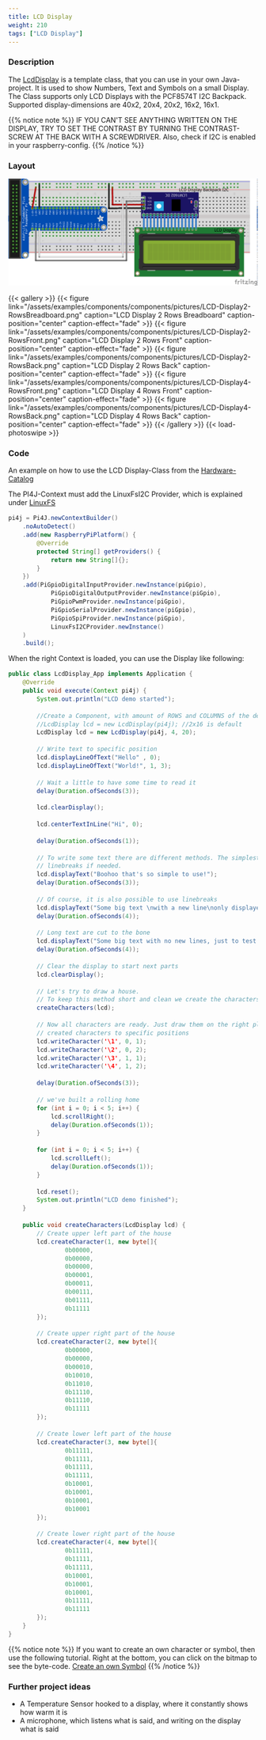 ```yaml
---
title: LCD Display
weight: 210
tags: ["LCD Display"]
---
```


### Description

The [LcdDisplay](https://github.com/Pi4J/pi4j-example-components/tree/main/src/main/java/com/pi4j/catalog/components/LcdDisplay.java) 
is a template class, that you can use in your own Java-project. It is used to show Numbers, Text and Symbols on a small Display.
The Class supports only LCD Displays with the PCF8574T I2C Backpack. Supported display-dimensions are 40x2, 20x4, 20x2, 16x2, 16x1.

{{% notice note %}}
IF YOU CAN'T SEE ANYTHING WRITTEN ON THE DISPLAY, TRY TO SET THE CONTRAST BY TURNING THE CONTRAST-SCREW AT THE BACK WITH A SCREWDRIVER.
Also, check if I2C is enabled in your raspberry-config.
{{% /notice %}}

### Layout

![LCD Display Layout](/assets/examples/components/components/Layout-LCDDisplay.png)

{{< gallery >}}
{{< figure link="/assets/examples/components/components/pictures/LCD-Display2-RowsBreadboard.png" caption="LCD Display 2 Rows Breadboard" caption-position="center" caption-effect="fade" >}}
{{< figure link="/assets/examples/components/components/pictures/LCD-Display2-RowsFront.png" caption="LCD Display 2 Rows Front" caption-position="center" caption-effect="fade" >}}
{{< figure link="/assets/examples/components/components/pictures/LCD-Display2-RowsBack.png" caption="LCD Display 2 Rows Back" caption-position="center" caption-effect="fade" >}}
{{< figure link="/assets/examples/components/components/pictures/LCD-Display4-RowsFront.png" caption="LCD Display 4 Rows Front" caption-position="center" caption-effect="fade" >}}
{{< figure link="/assets/examples/components/components/pictures/LCD-Display4-RowsBack.png" caption="LCD Display 4 Rows Back" caption-position="center" caption-effect="fade" >}}
{{< /gallery >}}
{{< load-photoswipe >}}

### Code

An example on how to use the LCD Display-Class from the [Hardware-Catalog](https://github.com/Pi4J/pi4j-example-components)

The PI4J-Context must add the LinuxFsI2C Provider, which is explained under [LinuxFS](/documentation/providers/linuxfs/)

```java
pi4j = Pi4J.newContextBuilder()
	.noAutoDetect()
	.add(new RaspberryPiPlatform() {
		@Override
		protected String[] getProviders() {
			return new String[]{};
		}
	})
	.add(PiGpioDigitalInputProvider.newInstance(piGpio),
			PiGpioDigitalOutputProvider.newInstance(piGpio),
			PiGpioPwmProvider.newInstance(piGpio),
			PiGpioSerialProvider.newInstance(piGpio),
			PiGpioSpiProvider.newInstance(piGpio),
			LinuxFsI2CProvider.newInstance()
	)
	.build();
```

When the right Context is loaded, you can use the Display like following:

```java
public class LcdDisplay_App implements Application {
    @Override
    public void execute(Context pi4j) {
        System.out.println("LCD demo started");

        //Create a Component, with amount of ROWS and COLUMNS of the device
        //LcdDisplay lcd = new LcdDisplay(pi4j); //2x16 is default
        LcdDisplay lcd = new LcdDisplay(pi4j, 4, 20);

        // Write text to specific position
        lcd.displayLineOfText("Hello" , 0);
        lcd.displayLineOfText("World!", 1, 3);

        // Wait a little to have some time to read it
        delay(Duration.ofSeconds(3));

        lcd.clearDisplay();

        lcd.centerTextInLine("Hi", 0);

        delay(Duration.ofSeconds(1));

        // To write some text there are different methods. The simplest one is this one which automatically inserts
        // linebreaks if needed.
        lcd.displayText("Boohoo that's so simple to use!");
        delay(Duration.ofSeconds(3));

        // Of course, it is also possible to use linebreaks
        lcd.displayText("Some big text \nwith a new line\nonly displayed on 4 row LCD");
        delay(Duration.ofSeconds(4));

        // Long text are cut to the bone
        lcd.displayText("Some big text with no new lines, just to test how many lines will get filled");
        delay(Duration.ofSeconds(4));

        // Clear the display to start next parts
        lcd.clearDisplay();

        // Let's try to draw a house.
        // To keep this method short and clean we create the characters in a separate method below.
        createCharacters(lcd);

        // Now all characters are ready. Just draw them on the right place by moving the cursor and writing the
        // created characters to specific positions
        lcd.writeCharacter('\1', 0, 1);
        lcd.writeCharacter('\2', 0, 2);
        lcd.writeCharacter('\3', 1, 1);
        lcd.writeCharacter('\4', 1, 2);

        delay(Duration.ofSeconds(3));

        // we've built a rolling home
        for (int i = 0; i < 5; i++) {
            lcd.scrollRight();
            delay(Duration.ofSeconds(1));
        }

        for (int i = 0; i < 5; i++) {
            lcd.scrollLeft();
            delay(Duration.ofSeconds(1));
        }

        lcd.reset();
        System.out.println("LCD demo finished");
    }

    public void createCharacters(LcdDisplay lcd) {
        // Create upper left part of the house
        lcd.createCharacter(1, new byte[]{
                0b00000,
                0b00000,
                0b00000,
                0b00001,
                0b00011,
                0b00111,
                0b01111,
                0b11111
        });

        // Create upper right part of the house
        lcd.createCharacter(2, new byte[]{
                0b00000,
                0b00000,
                0b00010,
                0b10010,
                0b11010,
                0b11110,
                0b11110,
                0b11111
        });

        // Create lower left part of the house
        lcd.createCharacter(3, new byte[]{
                0b11111,
                0b11111,
                0b11111,
                0b11111,
                0b10001,
                0b10001,
                0b10001,
                0b10001
        });

        // Create lower right part of the house
        lcd.createCharacter(4, new byte[]{
                0b11111,
                0b11111,
                0b11111,
                0b10001,
                0b10001,
                0b10001,
                0b11111,
                0b11111
        });
    }
}
```

{{% notice note %}}
If you want to create an own character or symbol, then use the following tutorial. Right at the bottom, you can click on the bitmap to see the byte-code.
[Create an own Symbol](https://www.8051projects.net/lcd-interfacing/lcd-custom-character.php)
{{% /notice %}}

### Further project ideas

- A Temperature Sensor hooked to a display, where it constantly shows how warm it is
- A microphone, which listens what is said, and writing on the display what is said
